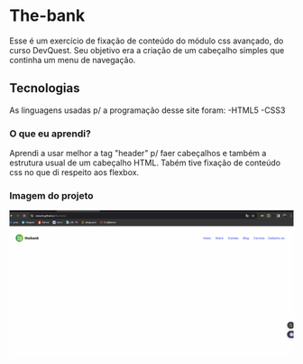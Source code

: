 # The-bank
Esse é um exercício de fixação de conteúdo do módulo css avançado, do curso DevQuest. Seu objetivo era a criação de um cabeçalho simples que continha um menu de navegação.

## Tecnologias
As linguagens usadas p/ a programação desse site foram:
-HTML5
-CSS3

### O que eu aprendi?
Aprendi a usar melhor a tag "header" p/ faer cabeçalhos e também a estrutura usual de um cabeçalho HTML. Tabém tive fixação de conteúdo css no que di respeito aos flexbox.

### Imagem do projeto
![Gif da interface do projeto](the-bank.gif)
